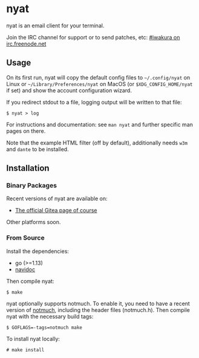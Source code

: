# nyat

nyat is an email client for your terminal.

Join the IRC channel for support or to send patches, etc: [#iwakura on irc.freenode.net](http://webchat.freenode.net/?channels=iwakura&uio=d4)

## Usage

On its first run, nyat will copy the default config files to `~/.config/nyat`
on Linux or `~/Library/Preferences/nyat` on MacOS (or `$XDG_CONFIG_HOME/nyat` if set)
and show the account configuration wizard.

If you redirect stdout to a file, logging output will be written to that file:

    $ nyat > log

For instructions and documentation: see `man nyat` and further specific man
pages on there.

Note that the example HTML filter (off by default), additionally needs `w3m` and
`dante` to be installed.

## Installation

### Binary Packages

Recent versions of nyat are available on:
- [The official Gitea page of course](https://gitea.com/iwakuramarie/nyat/releases/)

Other platforms soon.

### From Source

Install the dependencies:

- go (>=1.13)
- [navidoc](https://gitea.com/iwakuramarie/navidoc)

Then compile nyat:

    $ make

nyat optionally supports notmuch. To enable it, you need to have a recent
version of [notmuch](https://notmuchmail.org/#index7h2), including the header
files (notmuch.h). Then compile nyat with the necessary build tags:

    $ GOFLAGS=-tags=notmuch make

To install nyat locally:

    # make install